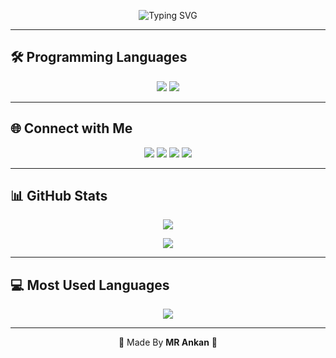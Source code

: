 <!-- Futuristic Typing Banner -->
<p align="center">
  <img src="https://readme-typing-svg.herokuapp.com?font=Orbitron&size=28&duration=3000&pause=800&color=00FFCC&center=true&vCenter=true&width=800&lines=Hello+%F0%9F%91%8B+I'm+Mr+Ankan;Professional+Developer+%F0%9F%90%8D;Let's+Build+the+Future+%F0%9F%9A%80" alt="Typing SVG">
</p>

---

## 🛠️ Programming Languages
<p align="center">
  <img src="https://skillicons.dev/icons?i=python,java,php,mongodb,html,css,js,docker,c++" />
  <img src="https://img.shields.io/badge/Pyrogram-00FFCC?style=for-the-badge&logo=telegram&logoColor=000" />
</p>

---

## 🌐 Connect with Me
<p align="center">
  <a href="https://uhd-official.vercel.app/"><img src="https://img.shields.io/badge/Website-00FFCC?style=for-the-badge&logo=google&logoColor=000" /></a>
  <a href="https://www.youtube.com/@DIESENGAMINGYT"><img src="https://img.shields.io/badge/YouTube-00FFCC?style=for-the-badge&logo=youtube&logoColor=000" /></a>
  <a href="https://www.telegram.me/Ankan_Contact_Bot"><img src="https://img.shields.io/badge/Telegram-00FFCC?style=for-the-badge&logo=telegram&logoColor=000" /></a>
  <a href="https://www.linktr.ee/DIESEN_GAMING"><img src="https://img.shields.io/badge/Linktree-00FFCC?style=for-the-badge&logo=linktree&logoColor=000" /></a>
</p>

---

## 📊 GitHub Stats

<p align="center">
  <img src="https://github-stats-alpha.vercel.app/api/?username=UHD-Botz&cc=000&tc=00ff00&ic=fff000&bc=fff" />
</p>

<p align="center">
  <img src="https://github-readme-stats.vercel.app/api?username=UHD-Botz&show_icons=true&theme=midnight-purple" />
</p>

---

## 💻 Most Used Languages

<p align="center">
  <img src="https://github-readme-stats.vercel.app/api/top-langs/?username=UHD-Botz&layout=compact&theme=tokyonight" />
</p>

---

<p align="center">
  💎 Made By <b>MR Ankan</b> 💎
</p>
